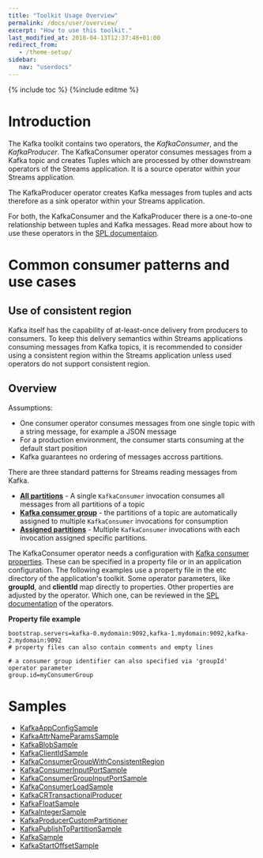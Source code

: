 ```yaml
---
title: "Toolkit Usage Overview"
permalink: /docs/user/overview/
excerpt: "How to use this toolkit."
last_modified_at: 2018-04-13T12:37:48+01:00
redirect_from:
   - /theme-setup/
sidebar:
   nav: "userdocs"
---
```

{% include toc %}
{%include editme %}

# Introduction
The Kafka toolkit contains two operators, the *KafkaConsumer*, and the *KafkaProducer*.
The KafkaConsumer operator consumes messages from a Kafka topic and creates Tuples which are processed by other downstream operators of the Streams application.
It is a source operator within your Streams application.

The KafkaProducer operator creates Kafka messages from tuples and acts therefore as a sink operator within your Streams application.

For both, the KafkaConsumer and the KafkaProducer there is a one-to-one relationship between tuples and Kafka messages.
Read more about how to use these operators in the [SPL documentaion](https://ibmstreams.github.io/streamsx.kafka/docs/user/SPLDoc/).

# Common consumer patterns and use cases

## Use of consistent region

Kafka itself has the capability of at-least-once delivery from producers to consumers. To keep this delivery semantics within Streams applications consuming messages from Kafka topics, it is recommended to consider using a consistent region within the Streams application unless used operators do not support consistent region.

## Overview

Assumptions:
* One consumer operator consumes messages from one single topic with a string message, for example a JSON message
* For a production environment, the consumer starts consuming at the default start position
* Kafka guarantees no ordering of messages accross partitions.

There are three standard patterns for Streams reading messages from Kafka.
* [**All partitions**](https://ibmstreams.github.io/streamsx.kafka/docs/user/UsecaseAllPartitions/) - A single `KafkaConsumer` invocation consumes all messages from all partitions of a topic
* [**Kafka consumer group**](https://ibmstreams.github.io/streamsx.kafka/docs/user/UsecaseConsumerGroup/) - the partitions of a topic are automatically assigned to multiple `KafkaConsumer` invocations for consumption
* [**Assigned partitions**](https://ibmstreams.github.io/streamsx.kafka/docs/user/UsecaseAssignedPartitions/) - Multiple `KafkaConsumer` invocations with each invocation assigned specific partitions.

The KafkaConsumer operator needs a configuration with
[Kafka consumer properties](https://kafka.apache.org/documentation.html#consumerconfigs). These can be specified in a property file or in an application configuration. The following examples use a property file in the etc directory of the application's toolkit. Some operator parameters, like **groupId**, and **clientId** map directly to properties. Other properties are adjusted by the operator. Which one, can be reviewed in the [SPL documentation](https://ibmstreams.github.io/streamsx.kafka/docs/user/SPLDoc/) of the operators.

**Property file example**
```
bootstrap.servers=kafka-0.mydomain:9092,kafka-1.mydomain:9092,kafka-2.mydomain:9092
# property files can also contain comments and empty lines

# a consumer group identifier can also specified via 'groupId' operator parameter
group.id=myConsumerGroup
```

# Samples

* [KafkaAppConfigSample](https://github.com/IBMStreams/streamsx.kafka/tree/develop/samples/KafkaAppConfigSample)
* [KafkaAttrNameParamsSample](https://github.com/IBMStreams/streamsx.kafka/tree/develop/samples/KafkaAttrNameParamsSample)
* [KafkaBlobSample](https://github.com/IBMStreams/streamsx.kafka/tree/develop/samples/KafkaBlobSample)
* [KafkaClientIdSample](https://github.com/IBMStreams/streamsx.kafka/tree/develop/samples/KafkaClientIdSample)
* [KafkaConsumerGroupWithConsistentRegion](https://github.com/IBMStreams/streamsx.kafka/tree/develop/samples/KafkaConsumerGroupWithConsistentRegion)
* [KafkaConsumerInputPortSample](https://github.com/IBMStreams/streamsx.kafka/tree/develop/samples/KafkaConsumerInputPortSample)
* [KafkaConsumerGroupInputPortSample](https://github.com/IBMStreams/streamsx.kafka/tree/develop/samples/KafkaConsumerGroupInputPortSample)
* [KafkaConsumerLoadSample](https://github.com/IBMStreams/streamsx.kafka/tree/develop/samples/KafkaConsumerLoadSample)
* [KafkaCRTransactionalProducer](https://github.com/IBMStreams/streamsx.kafka/tree/develop/samples/KafkaCRTransactionalProducer)
* [KafkaFloatSample](https://github.com/IBMStreams/streamsx.kafka/tree/develop/samples/KafkaFloatSample)
* [KafkaIntegerSample](https://github.com/IBMStreams/streamsx.kafka/tree/develop/samples/KafkaIntegerSample)
* [KafkaProducerCustomPartitioner](https://github.com/IBMStreams/streamsx.kafka/tree/develop/samples/KafkaProducerCustomPartitioner)
* [KafkaPublishToPartitionSample](https://github.com/IBMStreams/streamsx.kafka/tree/develop/samples/KafkaPublishToPartitionSample)
* [KafkaSample](https://github.com/IBMStreams/streamsx.kafka/tree/develop/samples/KafkaSample)
* [KafkaStartOffsetSample](https://github.com/IBMStreams/streamsx.kafka/tree/develop/samples/KafkaStartOffsetSample)
